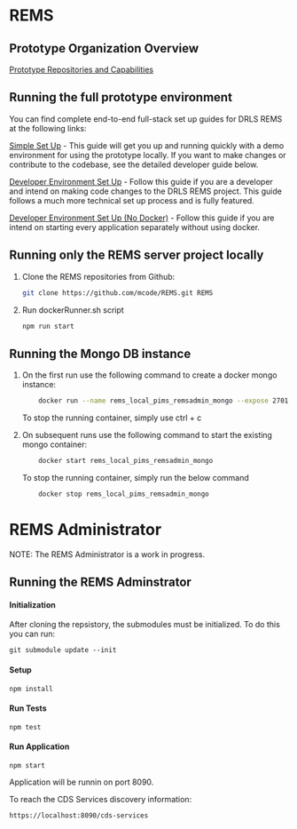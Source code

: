 # REMS

## Prototype Organization Overview
[Prototype Repositories and Capabilities](PrototypeRepositoriesAndCapabilities.md)

## Running the full prototype environment

You can find complete end-to-end full-stack set up guides for DRLS REMS at the following links:

[Simple Set Up](SimpleSetupGuide.md) - This guide will get you up and running quickly with a demo environment for using the prototype locally. If you want to make changes or contribute to the codebase, see the detailed developer guide below.

[Developer Environment Set Up](DeveloperSetupGuide.md) - Follow this guide if you are a developer and intend on making code changes to the DRLS REMS project. This guide follows a much more technical set up process and is fully featured.

[Developer Environment Set Up (No Docker)](EndToEndSetupGuide.md) - Follow this guide if you are intend on starting every application separately without using docker.

## Running only the REMS server project locally
1.  Clone the REMS repositories from Github:
    ```bash
    git clone https://github.com/mcode/REMS.git REMS  
    ```
2. Run dockerRunner.sh script
    ```bash
    npm run start
    ```

## Running the Mongo DB instance 
1. On the first run use the following command to create a docker mongo instance:
    ```bash
        docker run --name rems_local_pims_remsadmin_mongo --expose 27017 -p 27017:27017 -e MONGO_INITDB_ROOT_USERNAME='rems-admin-pims-root' -e MONGO_INITDB_ROOT_PASSWORD='rems-admin-pims-password' -v rems_local_pims_remsadmin_mongo:/data/db -v "$(pwd)"/mongo-init.js:/docker-entrypoint-initdb.d/mongo-init.js mongo
    ```
    To stop the running container, simply use ctrl + c


2. On subsequent runs use the following command to start the existing mongo container: 
    ```bash
        docker start rems_local_pims_remsadmin_mongo
    ```
    To stop the running container, simply run the below command
    ```bash
        docker stop rems_local_pims_remsadmin_mongo
    ```
# REMS Administrator
NOTE: The REMS Administrator is a work in progress.

## Running the REMS Adminstrator

#### Initialization
After cloning the repsistory, the submodules must be initialized. To do this you can run:

```
git submodule update --init
```
#### Setup
```
npm install
```
#### Run Tests
```
npm test
```
#### Run Application
```
npm start
```
Application will be runnin on port 8090.

To reach the CDS Services discovery information:

```
https://localhost:8090/cds-services
```
